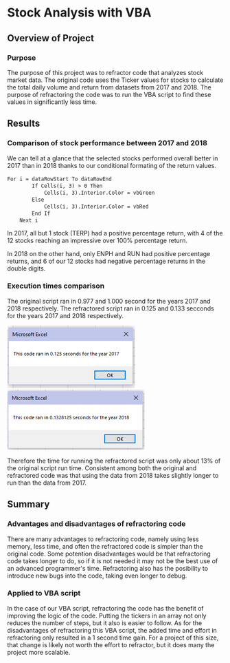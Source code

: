 # Stock Analysis with VBA

## Overview of Project

### Purpose
The purpose of this project was to refractor code that analyzes stock market data. The original code uses the Ticker values for stocks to calculate the total daily volume and return from datasets from 2017 and 2018. The purpose of refractoring the code was to run the VBA script to find these values in significantly less time.

## Results

### Comparison of stock performance between 2017 and 2018
We can tell at a glance that the selected stocks performed overall better in 2017 than in 2018 thanks to our conditional formating of the return values.
```
For i = dataRowStart To dataRowEnd
        If Cells(i, 3) > 0 Then           
            Cells(i, 3).Interior.Color = vbGreen            
        Else        
            Cells(i, 3).Interior.Color = vbRed          
        End If        
    Next i
```

In 2017, all but 1 stock (TERP) had a positive percentage return, with 4 of the 12 stocks reaching an impressive over 100% percentage return.

In 2018 on the other hand, only ENPH and RUN had positive percentage returns, and 6 of our 12 stocks had negative percentage returns in the double digits.

### Execution times comparison
The original script ran in 0.977 and 1.000 second for the years 2017 and 2018 respectively. The refractored script ran in 0.125 and 0.133 secconds for the years 2017 and 2018 respectively.

![2017RunTime](https://github.com/kyliehefner/stock-analysis/blob/fa53eec4cb28b772803a815deebbf7827856333e/VBA_Challenge_2017.PNG)
![2018RunTime](https://github.com/kyliehefner/stock-analysis/blob/fa53eec4cb28b772803a815deebbf7827856333e/VBA_Challenge_2018.PNG)

Therefore the time for running the refractored script was only about 13% of the original script run time. Consistent among both the original and refractored code was that using the data from 2018 takes slightly longer to run than the data from 2017.

## Summary

### Advantages and disadvantages of refractoring code
There are many advantages to refractoring code, namely using less memory, less time, and often the refractored code is simpler than the original code. Some potention disadvantages would be that refractoring code takes longer to do, so if it is not needed it may not be the best use of an advanced programmer's time. Refractoring also has the posibility to introduce new bugs into the code, taking even longer to debug.

### Applied to VBA script
In the case of our VBA script, refractoring the code has the benefit of improving the logic of the code. Putting the tickers in an array not only reduces the number of steps, but it also is easier to follow. As for the disadvantages of refractoring this VBA script, the added time and effort in refractoring only resulted in a 1 second time gain. For a project of this size, that change is likely not worth the effort to refractor, but it does many the project more scalable.
